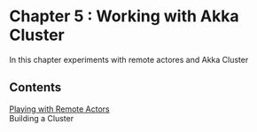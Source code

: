 # Chapter 5 : Working with Akka Cluster
In this chapter experiments with remote actores and Akka Cluster

## Contents
[Playing with Remote Actors](akka-remoting)  
Building a Cluster